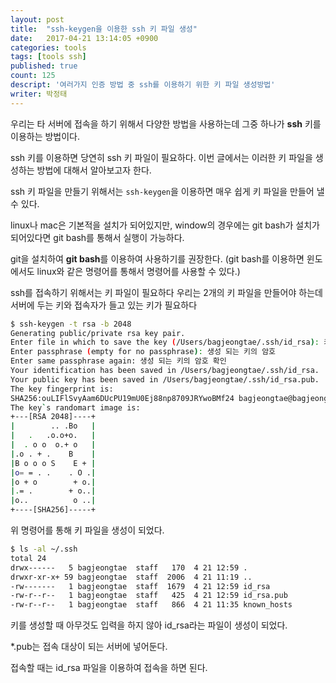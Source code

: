 ```yaml
---
layout: post
title:  "ssh-keygen을 이용한 ssh 키 파일 생성"
date:   2017-04-21 13:14:05 +0900
categories: tools
tags: [tools ssh]
published: true
count: 125
descript: '여러가지 인증 방법 중 ssh를 이용하기 위한 키 파일 생성방법'
writer: 박정태
---
```


우리는 타 서버에 접속을 하기 위해서 다양한 방법을 사용하는데 그중 하나가 **ssh** 키를 이용하는 방법이다.

ssh 키를 이용하면 당연히 ssh 키 파일이 필요하다. 이번 글에서는 이러한 키 파일을 생성하는 방법에 대해서 알아보고자 한다.

ssh 키 파일을 만들기 위해서는 `ssh-keygen`을 이용하면 매우 쉽게 키 파일을 만들어 낼 수 있다.

linux나 mac은 기본적을 설치가 되어있지만, window의 경우에는 git bash가 설치가 되어있다면 git bash를 통해서 실행이 가능하다.

git을 설치하여 **git bash**를 이용하여 사용하기를 권장한다.
(git bash를 이용하면 윈도에서도 linux와 같은 명령어를 통해서 명령어를 사용할 수 있다.)

ssh를 접속하기 위해서는 키 파일이 필요하다 우리는 2개의 키 파일을 만들어야 하는데 서버에 두는 키와 접속자가 들고 있는 키가 필요하다

```bash
$ ssh-keygen -t rsa -b 2048
Generating public/private rsa key pair.
Enter file in which to save the key (/Users/bagjeongtae/.ssh/id_rsa): 키 파일 이름
Enter passphrase (empty for no passphrase): 생성 되는 키의 암호
Enter same passphrase again: 생성 되는 키의 암호 확인
Your identification has been saved in /Users/bagjeongtae/.ssh/id_rsa.
Your public key has been saved in /Users/bagjeongtae/.ssh/id_rsa.pub.
The key fingerprint is:
SHA256:ouLIFlSvyAam6DUcPU19mU0Ej88np8709JRYwoBMf24 bagjeongtae@bagjeongtaeui-MacBook-Pro.local
The key`s randomart image is:
+---[RSA 2048]----+
|        .. .Bo   |
|   .   .o.o+o.   |
|  . o o  o.+ o   |
|.o . + .    B    |
|B o o o S    E + |
|o= = . .    . O .|
|o + o        + o.|
|.= .        + o..|
|o..          o ..|
+----[SHA256]-----+
```

위 명령어를 통해 키 파일을 생성이 되었다.

```bash
$ ls -al ~/.ssh
total 24
drwx------   5 bagjeongtae  staff   170  4 21 12:59 .
drwxr-xr-x+ 59 bagjeongtae  staff  2006  4 21 11:19 ..
-rw-------   1 bagjeongtae  staff  1679  4 21 12:59 id_rsa
-rw-r--r--   1 bagjeongtae  staff   425  4 21 12:59 id_rsa.pub
-rw-r--r--   1 bagjeongtae  staff   866  4 21 11:35 known_hosts
```

키를 생성할 때 아무것도 입력을 하지 않아 id_rsa라는 파일이 생성이 되었다.

*.pub는 접속 대상이 되는 서버에 넣어둔다.

접속할 때는 id_rsa 파일을 이용하여 접속을 하면 된다.